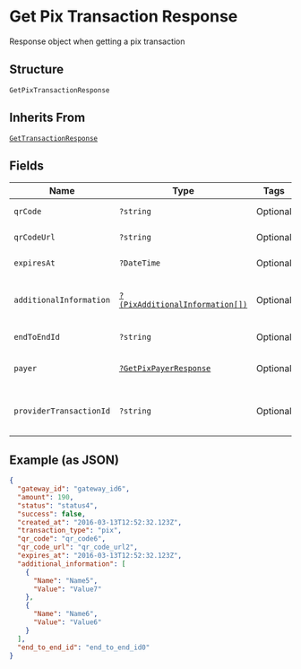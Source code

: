 
# Get Pix Transaction Response

Response object when getting a pix transaction

## Structure

`GetPixTransactionResponse`

## Inherits From

[`GetTransactionResponse`](../../doc/models/get-transaction-response.md)

## Fields

| Name | Type | Tags | Description | Getter | Setter |
|  --- | --- | --- | --- | --- | --- |
| `qrCode` | `?string` | Optional | - | getQrCode(): ?string | setQrCode(?string qrCode): void |
| `qrCodeUrl` | `?string` | Optional | - | getQrCodeUrl(): ?string | setQrCodeUrl(?string qrCodeUrl): void |
| `expiresAt` | `?DateTime` | Optional | - | getExpiresAt(): ?\DateTime | setExpiresAt(?\DateTime expiresAt): void |
| `additionalInformation` | [`?(PixAdditionalInformation[])`](../../doc/models/pix-additional-information.md) | Optional | - | getAdditionalInformation(): ?array | setAdditionalInformation(?array additionalInformation): void |
| `endToEndId` | `?string` | Optional | - | getEndToEndId(): ?string | setEndToEndId(?string endToEndId): void |
| `payer` | [`?GetPixPayerResponse`](../../doc/models/get-pix-payer-response.md) | Optional | - | getPayer(): ?GetPixPayerResponse | setPayer(?GetPixPayerResponse payer): void |
| `providerTransactionId` | `?string` | Optional | Provider transaction id | getProviderTransactionId(): ?string | setProviderTransactionId(?string providerTransactionId): void |

## Example (as JSON)

```json
{
  "gateway_id": "gateway_id6",
  "amount": 190,
  "status": "status4",
  "success": false,
  "created_at": "2016-03-13T12:52:32.123Z",
  "transaction_type": "pix",
  "qr_code": "qr_code6",
  "qr_code_url": "qr_code_url2",
  "expires_at": "2016-03-13T12:52:32.123Z",
  "additional_information": [
    {
      "Name": "Name5",
      "Value": "Value7"
    },
    {
      "Name": "Name6",
      "Value": "Value6"
    }
  ],
  "end_to_end_id": "end_to_end_id0"
}
```

